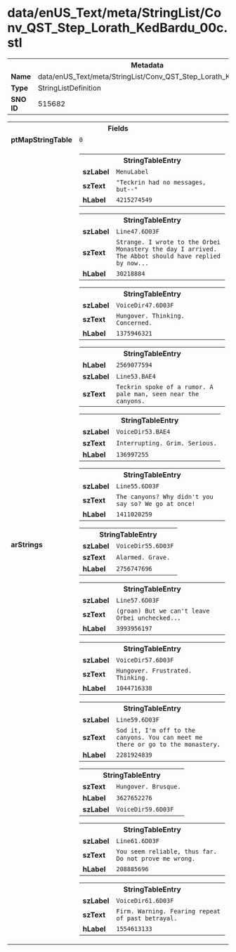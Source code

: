 <h1>data/enUS_Text/meta/StringList/Conv_QST_Step_Lorath_KedBardu_00c.stl</h1><table><tr><th colspan="100%">Metadata</th></tr><tr><td><b>Name</b></td><td>data/enUS_Text/meta/StringList/Conv_QST_Step_Lorath_KedBardu_00c.stl</td></tr><tr><td><b>Type</b></td><td>StringListDefinition</td></tr><tr><td><b>SNO ID</b></td><td>515682</td></tr></table>

<table><tr><th colspan="100%">Fields</th></tr><tr><td><b>ptMapStringTable</b></td><td><code>0</code></td></tr><tr><td><b>arStrings</b></td><td><table><tr><th colspan="100%">StringTableEntry</th></tr><tr><td><b>szLabel</b></td><td><code>MenuLabel</code></td></tr><tr><td><b>szText</b></td><td><code>"Teckrin had no messages, but--"</code></td></tr><tr><td><b>hLabel</b></td><td><code>4215274549</code></td></tr></table>


<table><tr><th colspan="100%">StringTableEntry</th></tr><tr><td><b>szLabel</b></td><td><code>Line47.6D03F</code></td></tr><tr><td><b>szText</b></td><td><code>Strange. I wrote to the Orbei Monastery the day I arrived. The Abbot should have replied by now...</code></td></tr><tr><td><b>hLabel</b></td><td><code>30218884</code></td></tr></table>


<table><tr><th colspan="100%">StringTableEntry</th></tr><tr><td><b>szLabel</b></td><td><code>VoiceDir47.6D03F</code></td></tr><tr><td><b>szText</b></td><td><code>Hungover. Thinking. Concerned.</code></td></tr><tr><td><b>hLabel</b></td><td><code>1375946321</code></td></tr></table>


<table><tr><th colspan="100%">StringTableEntry</th></tr><tr><td><b>hLabel</b></td><td><code>2569077594</code></td></tr><tr><td><b>szLabel</b></td><td><code>Line53.BAE4</code></td></tr><tr><td><b>szText</b></td><td><code>Teckrin spoke of a rumor. A pale man, seen near the canyons.</code></td></tr></table>


<table><tr><th colspan="100%">StringTableEntry</th></tr><tr><td><b>szLabel</b></td><td><code>VoiceDir53.BAE4</code></td></tr><tr><td><b>szText</b></td><td><code>Interrupting. Grim. Serious.</code></td></tr><tr><td><b>hLabel</b></td><td><code>136997255</code></td></tr></table>


<table><tr><th colspan="100%">StringTableEntry</th></tr><tr><td><b>szLabel</b></td><td><code>Line55.6D03F</code></td></tr><tr><td><b>szText</b></td><td><code>The canyons? Why didn't you say so? We go at once!</code></td></tr><tr><td><b>hLabel</b></td><td><code>1411020259</code></td></tr></table>


<table><tr><th colspan="100%">StringTableEntry</th></tr><tr><td><b>szLabel</b></td><td><code>VoiceDir55.6D03F</code></td></tr><tr><td><b>szText</b></td><td><code>Alarmed. Grave.</code></td></tr><tr><td><b>hLabel</b></td><td><code>2756747696</code></td></tr></table>


<table><tr><th colspan="100%">StringTableEntry</th></tr><tr><td><b>szLabel</b></td><td><code>Line57.6D03F</code></td></tr><tr><td><b>szText</b></td><td><code>(groan) But we can't leave Orbei unchecked...</code></td></tr><tr><td><b>hLabel</b></td><td><code>3993956197</code></td></tr></table>


<table><tr><th colspan="100%">StringTableEntry</th></tr><tr><td><b>szLabel</b></td><td><code>VoiceDir57.6D03F</code></td></tr><tr><td><b>szText</b></td><td><code>Hungover. Frustrated. Thinking.</code></td></tr><tr><td><b>hLabel</b></td><td><code>1044716338</code></td></tr></table>


<table><tr><th colspan="100%">StringTableEntry</th></tr><tr><td><b>szLabel</b></td><td><code>Line59.6D03F</code></td></tr><tr><td><b>szText</b></td><td><code>Sod it, I'm off to the canyons. You can meet me there or go to the monastery.</code></td></tr><tr><td><b>hLabel</b></td><td><code>2281924839</code></td></tr></table>


<table><tr><th colspan="100%">StringTableEntry</th></tr><tr><td><b>szText</b></td><td><code>Hungover. Brusque.</code></td></tr><tr><td><b>hLabel</b></td><td><code>3627652276</code></td></tr><tr><td><b>szLabel</b></td><td><code>VoiceDir59.6D03F</code></td></tr></table>


<table><tr><th colspan="100%">StringTableEntry</th></tr><tr><td><b>szLabel</b></td><td><code>Line61.6D03F</code></td></tr><tr><td><b>szText</b></td><td><code>You seem reliable, thus far. Do not prove me wrong.</code></td></tr><tr><td><b>hLabel</b></td><td><code>208885696</code></td></tr></table>


<table><tr><th colspan="100%">StringTableEntry</th></tr><tr><td><b>szLabel</b></td><td><code>VoiceDir61.6D03F</code></td></tr><tr><td><b>szText</b></td><td><code>Firm. Warning. Fearing repeat of past betrayal.</code></td></tr><tr><td><b>hLabel</b></td><td><code>1554613133</code></td></tr></table>


</td></tr></table>


